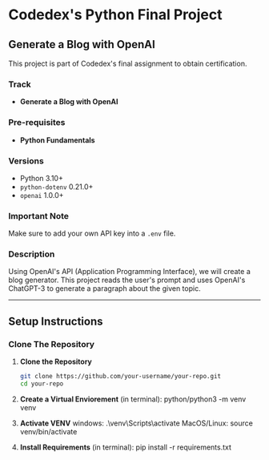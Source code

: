 # Codedex's Python Final Project

## Generate a Blog with OpenAI

This project is part of Codedex's final assignment to obtain certification.

### Track
- **Generate a Blog with OpenAI**

### Pre-requisites
- **Python Fundamentals**

### Versions
- Python 3.10+
- `python-dotenv` 0.21.0+
- `openai` 1.0.0+

### Important Note
Make sure to add your own API key into a `.env` file.

### Description
Using OpenAI's API (Application Programming Interface), we will create a blog generator. This project reads the user's prompt and uses OpenAI's ChatGPT-3 to generate a paragraph about the given topic.

---

## Setup Instructions
### Clone The Repository
1. **Clone the Repository**
   ```sh
   git clone https://github.com/your-username/your-repo.git
   cd your-repo

2. **Create a Virtual Enviorement**
    (in terminal): python/python3 -m venv venv

3. **Activate VENV**
    windows: .\venv\Scripts\activate
    MacOS/Linux: source venv/bin/activate

4. **Install Requirements**
    (in terminal): pip install -r requirements.txt
